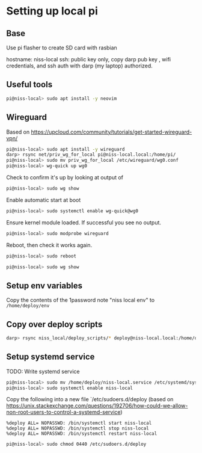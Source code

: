 # Setting up local pi

## Base

Use pi flasher to create SD card with rasbian

hostname: niss-local
ssh: public key only, copy darp pub key
, wifi credentials, and ssh auth
with darp (my laptop) authorized.

## Useful tools

```bash
pi@niss-local> sudo apt install -y neovim
```

## Wireguard

Based on <https://upcloud.com/community/tutorials/get-started-wireguard-vpn/>

```bash
pi@niss-local> sudo apt install -y wireguard
darp> rsync net/priv_wg_for_local pi@niss-local.local:/home/pi/
pi@niss-local> sudo mv priv_wg_for_local /etc/wireguard/wg0.conf
pi@niss-local> wg-quick up wg0
```

Check to confirm it's up by looking at output of

```bash
pi@niss-local> sudo wg show
```

Enable automatic start at boot

```bash
pi@niss-local> sudo systemctl enable wg-quick@wg0
```

Ensure kernel module loaded. If successful you see no output.

```bash
pi@niss-local> sudo modprobe wireguard
```

Reboot, then check it works again.

```bash
pi@niss-local> sudo reboot
```

```bash
pi@niss-local> sudo wg show
```

## Setup env variables

Copy the contents of the 1password note "niss local env" to `/home/deploy/env`

## Copy over deploy scripts

```bash
darp> rsync niss_local/deploy_scripts/* deploy@niss-local.local:/home/deploy/
```

## Setup systemd service

TODO: Write systemd service

```bash
pi@niss-local> sudo mv /home/deploy/niss-local.service /etc/systemd/system/
pi@niss-local> sudo systemctl enable niss-local
```

Copy the following into a new file `/etc/sudoers.d/deploy
(based on <https://unix.stackexchange.com/questions/192706/how-could-we-allow-non-root-users-to-control-a-systemd-service>)

```text
%deploy ALL= NOPASSWD: /bin/systemctl start niss-local
%deploy ALL= NOPASSWD: /bin/systemctl stop niss-local
%deploy ALL= NOPASSWD: /bin/systemctl restart niss-local
```

```bash
pi@niss-local> sudo chmod 0440 /etc/sudoers.d/deploy
```
